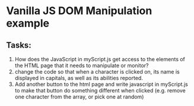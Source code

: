 # Vanilla JS DOM Manipulation example

## Tasks:

1. How does the JavaScript in myScript.js get access to the elements of the HTML page that it needs to manipulate or monitor?
1. change the code so that when a character is clicked on, its name is displayed in capitals, as well as its abilities reported.
1. Add another button to the html page and write javascript in myScript.js to make that button do something different when clicked (e.g. remove one character from the array, or pick one at random)
